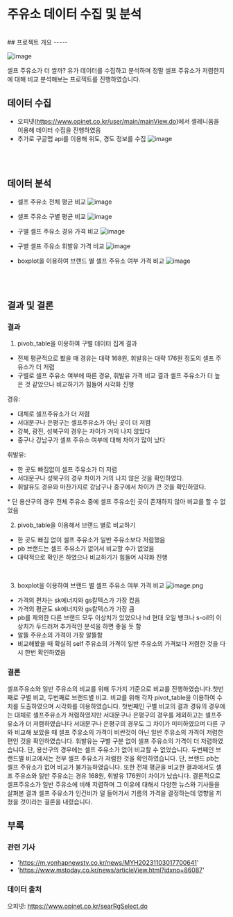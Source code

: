 # 주유소 데이터 수집 및 분석
<br>
## 프로젝트 개요
-----

![image](https://github.com/gaeju/opinet/assets/100760127/ab71ad0b-d9e4-4aa1-b7c1-a040c1039d70)

셀프 주유소가 더 쌀까? 
유가 데이터를 수집하고 분석하며 정말 셀프 주유소가 저렴한지에 대해 비교 분석해보는 프로젝트를 진행하였습니다.
<br>

## 데이터 수집
- 오피넷(https://www.opinet.co.kr/user/main/mainView.do)에서 셀레니움을 이용해 데이터 수집을 진행하였음
- 추가로 구글맵 api를 이용해 위도, 경도 정보를 수집
![image](https://github.com/gaeju/opinet/assets/100760127/aaf41bd2-33ff-44ee-a662-37be9d77ee91)

<br><br>

## 데이터 분석
- 셀프 주유소 전체 평균 비교
![image](https://github.com/gaeju/opinet/assets/100760127/98ae2354-fc24-4a20-ab8c-808cfc49c257)
- 셀프 주유소 구별 평균 비교
![image](https://github.com/gaeju/opinet/assets/100760127/1a2c96b1-e6d0-4186-ada4-e1966b63e7ee)

- 구별 셀프 주유소 경유 가격 비교
  ![image](https://github.com/gaeju/opinet/assets/100760127/8c96126d-8a20-4876-bcd1-d00ca0536c05)
- 구별 셀프 주유소 휘발유 가격 비교
  ![image](https://github.com/gaeju/opinet/assets/100760127/483025d3-dafe-4188-9db2-28d4b36bafbd)
- boxplot을 이용하여 브랜드 별 셀프 주유소 여부 가격 비교
  ![image](https://github.com/gaeju/opinet/assets/100760127/dee61658-38a9-4cdb-95fe-32c79ec0cfd1)

<br><br>

## 결과 및 결론
### 결과
1. pivob_table을 이용하여 구별 데이터 집계 결과
- 전체 평균적으로 봤을 때 경유는 대략 168원, 휘발유는 대략 176원 정도의 셀프 주유소가 더 저렴
- 구별로 셀프 주유소 여부에 따른 경유, 휘발유 가격 비교 결과 셀프 주유소가 더 높은 것 같았으나 비교하기가 힘들어 시각화 진행
  
경유: 
- 대체로 셀프주유소가 더 저렴
- 서대문구나 은평구는 셀프주유소가 아닌 곳이 더 저렴 
- 강북, 광진, 성북구의 경우는 차이가 거의 나지 않았다
- 중구나 강남구가 셀프 주유소 여부에 대해 차이가 많이 났다

휘발유: 
- 한 곳도 빠짐없이 셀프 주유소가 더 저렴
- 서대문구나 성북구의 경우 차이가 거의 나지 않은 것을 확인하였다.
- 휘발유도 경유와 마찬가지로 강남구나 중구에서 차이가 큰 것을 확인하였다.

\* 단 용산구의 경우 전체 주유소 중에 셀프 주유소인 곳이 존재하지 않아 비교를 할 수 없었음
<br>

2. pivob_table을 이용해서 브랜드 별로 비교하기
- 한 곳도 빠짐 없이 셀프 주유소가 일반 주유소보다 저렴했음
- pb 브랜드는 셀프 주유소가 없어서 비교할 수가 없었음
- 대략적으로 확인은 하였으나 비교하기가 힘들어 시각화 진행
<br>

3. boxplot을 이용하여 브랜드 별 셀프 주유소 여부 가격 비교
![image.png](attachment:image.png)
- 가격의 편차는 sk에너지와 gs칼텍스가 가장 컸음
- 가격의 평균도 sk에너지와 gs칼텍스가 가장 큼
- pb를 제외한 다른 브랜드 모두 이상치가 있었으나 hd 현대 오일 뱅크나 s-oil의 이상치가 두드러져 추가적인 분석을 하면 좋을 듯 함
- 알뜰 주유소의 가격이 가장 알뜰함
- 비교해봤을 때 확실히 self 주유소의 가격이 일반 주유소의 가격보다 저렴한 것을 다시 한번 확인하였음

### 결론
 셀프주유소와 일반 주유소의 비교를 위해 두가지 기준으로 비교를 진행하였습니다.첫번째로 구별 비교, 두번째로 브랜드별 비교. 
 비교를 위해 각자 pivot_table을 이용하여 수치를 도출하였으며 시각화를 이용하였습니다.
 첫번째인 구별 비교의 결과 경유의 경우에는 대체로 셀프주유소가 저렴하였지만 서대문구나 은평구의 경우를 제외하고는 셀프주유소가 더 저렴하였습니다
 서대문구나 은평구의 경우도 그 차이가 미미하였으며 다른 구와 비교해 보았을 때 셀프 주유소의 가격이 비싼것이 아닌 일반 주유소의 가격이 저렴한 편인 것을 확인하였습니다. 휘발유는 구별 구분 없이 셀프 주유소의 가격이 더 저렴하였습니다. 단, 용산구의 경우에는 셀프 주유소가 없어 비교할 수 없었습니다.
 두번째인 브랜드별 비교에서는 전부 셀프 주유소가 저렴한 것을 확인하였습니다. 단, 브랜드 pb는 셀프 주유소가 없어 비교가 불가능하였습니다.
 또한 전체 평균을 비교한 결과에서도 셀프 주유소와 일반 주유소는 경유 168원, 휘발유 176원이 차이가 났습니다. 결론적으로 셀프주유소가 일반 주유소에 비해 저렴하며 그 이유에 대해서 다양한 뉴스와 기사들을 살펴본 결과 셀프 주유소가 인건비가 덜 들어가서 기름의 가격을 결정하는데 영향을 끼쳤을 것이라는 결론을 내렸습니다.

## 부록
### 관련 기사
- 'https://m.yonhapnewstv.co.kr/news/MYH20231103017700641'
- 'https://www.mstoday.co.kr/news/articleView.html?idxno=86087'
### 데이터 출처
오피넷: https://www.opinet.co.kr/searRgSelect.do

